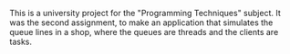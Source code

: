 This is a university project for the "Programming Techniques" subject.
It was the second assignment, to make an application that simulates the queue lines in a shop, where the queues are threads and the clients are tasks.

